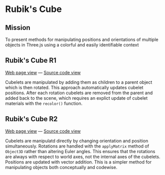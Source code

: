 Rubik's Cube
===

## Mission

To present methods for manipulating positions and orientations of multiple objects in Three.js using a colorful and easily identifiable context

## Rubik's Cube R1

[Web page view]( http://jaanga.github.io/cookbook/rubiks-cube/rubiks-cube-r1.html "View as live web page" ) &mdash; 
[Source code view]( https://github.com/jaanga/cookbook/tree/gh-pages/rubiks-cube/rubiks-cube-r1.html "View as source code" )

Cubelets are manipulated by adding them as children to a parent object which is then rotated. This approach automatically updates cubelet positions. After each rotation cubelets are removed from the parent and added back to the scene, which requires an explict update of cubelet materials with the `recolor()` function.

## Rubik's Cube R2

[Web page view]( http://jaanga.github.io/cookbook/rubiks-cube/rubiks-cube-r2.html "View as live web page" ) &mdash; 
[Source code view]( https://github.com/jaanga/cookbook/tree/gh-pages/rubiks-cube/rubiks-cube-r2.html "View as source code" )

Cubelets are manipulatd directly by changing orientation and position simultaneously. Rotations are handled with the `applyMatrix` method of `Object3D` rather than altering Euler angles. This ensures that the rotations are always with respect to world axes, not the internal axes of the cubelets. Positions are updated with vector addition. This is a simpler method for manipulating objects both conceptually and codewise.

